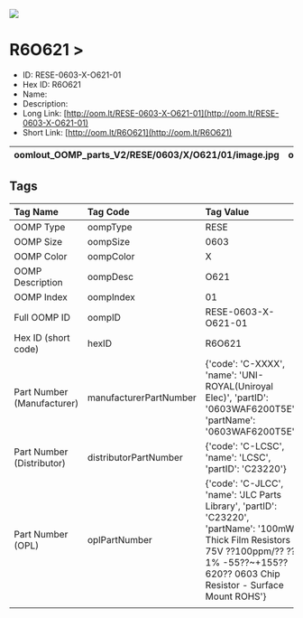 


  
![][im]
# R6O621 > 

- ID: RESE-0603-X-O621-01
- Hex ID: R6O621
- Name: 
- Description: 
- Long Link: [http://oom.lt/RESE-0603-X-O621-01](http://oom.lt/RESE-0603-X-O621-01)
- Short Link: [http://oom.lt/R6O621](http://oom.lt/R6O621)
  

|oomlout_OOMP_parts_V2/RESE/0603/X/O621/01/image.jpg|oomlout_OOMP_parts_V2/RESE/0603/X/O621/01/image_BOTTOM.jpg|oomlout_OOMP_parts_V2/RESE/0603/X/O621/01/image_Re.jpg||
| :---: | :---: | :---: | :---: |

## Tags
  

|Tag Name|Tag Code|Tag Value|
| :--- | :--- | :--- |
|OOMP Type|oompType|RESE|
|OOMP Size|oompSize|0603|
|OOMP Color|oompColor|X|
|OOMP Description|oompDesc|O621|
|OOMP Index|oompIndex|01|
|Full OOMP ID|oompID|RESE-0603-X-O621-01|
|Hex ID (short code)|hexID|R6O621|
|Part Number (Manufacturer)|manufacturerPartNumber|{'code': 'C-XXXX', 'name': 'UNI-ROYAL(Uniroyal Elec)', 'partID': '0603WAF6200T5E', 'partName': '0603WAF6200T5E'}|
|Part Number (Distributor)|distributorPartNumber|{'code': 'C-LCSC', 'name': 'LCSC', 'partID': 'C23220'}|
|Part Number (OPL)|oplPartNumber|{'code': 'C-JLCC', 'name': 'JLC Parts Library', 'partID': 'C23220', 'partName': '100mW Thick Film Resistors 75V ??100ppm/?? ??1% -55??~+155?? 620?? 0603  Chip Resistor - Surface Mount ROHS'}|
||||



[im]: oomlout_OOMP_parts_V2/RESE/0603/X/O621/01/image_450.jpg
